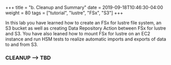 +++
title = "b. Cleanup and Summary"
date = 2019-09-18T10:46:30-04:00
weight = 80
tags = ["tutorial", "lustre", "FSx", "S3"]
+++

In this lab you have learned how to create an FSx for lustre file system, an S3 bucket as well as creating Data Repository Action between FSx for lustre and S3. You have also leaned how to mount FSx for lustre on an EC2 instance and run HSM tests to realize automatic imports and exports of data to and from S3. 


### CLEANUP --> TBD
